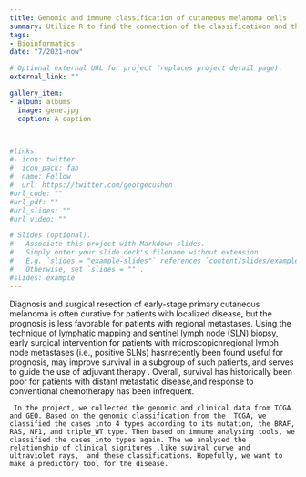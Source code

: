```yaml
---
title: Genomic and immune classification of cutaneous melanoma cells
summary: Utilize R to find the connection of the classificatioon and the symptoms.
tags:
- Bioinformatics
date: "7/2021-now"

# Optional external URL for project (replaces project detail page).
external_link: ""

gallery_item:
- album: albums
  image: gene.jpg
  caption: A caption



#links:
#- icon: twitter
#  icon_pack: fab
#  name: Follow
#  url: https://twitter.com/georgecushen
#url_code: ""
#url_pdf: ""
#url_slides: ""
#url_video: ""

# Slides (optional).
#   Associate this project with Markdown slides.
#   Simply enter your slide deck's filename without extension.
#   E.g. `slides = "example-slides"` references `content/slides/example-slides.md`.
#   Otherwise, set `slides = ""`.
#slides: example
---
```

   Diagnosis and surgical resection of early-stage primary cutaneous melanoma is often curative for patients with localized disease, but the prognosis is less favorable for patients with regional metastases. Using the technique of lymphatic mapping and sentinel lymph node (SLN) biopsy, early surgical intervention for patients with microscopicnregional lymph node metastases (i.e., positive SLNs) hasnrecently been found useful for prognosis, may improve survival in a subgroup of such patients, and serves to guide the use of adjuvant therapy . Overall, survival has historically been poor for patients with distant metastatic disease,and response to conventional chemotherapy has been infrequent.
      
     In the project, we collected the genomic and clinical data from TCGA and GEO. Based on the genomic classification from the  TCGA, we classified the cases into 4 types according to its mutation, the BRAF, RAS, NF1, and triple_WT type. Then based on immune analysing tools, we classified the cases into types again. The we analysed the relationship of clinical signitures ,like suvival curve and ultraviolet rays,  and these classifications. Hopefully, we want to make a predictory tool for the disease.
